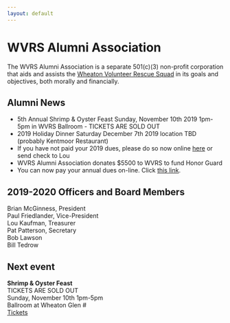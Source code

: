 ```yaml
---
layout: default
---
```


<h1 class="sr-only">WVRS Alumni Association</h1>
<p>The WVRS Alumni Association is a separate 501(c)(3) non-profit corporation that aids and assists the <a href="https://wvrs.org" target="_blank">Wheaton Volunteer Rescue Squad</a> in its goals and objectives, both morally and financially.</p>

<h2 class="h4">Alumni News</h2>
<ul>
<li>5th Annual Shrimp & Oyster Feast Sunday, November 10th 2019 1pm-5pm in WVRS Ballroom - TICKETS ARE SOLD OUT</li>
<li>2019 Holiday Dinner Saturday December 7th 2019 location TBD (probably Kentmoor Restaurant)</li>
<li>If you have not paid your 2019 dues, please do so now online <a href="{{ '/donate/' | relative_url }}">here</a> or send check to Lou</li>
<li>WVRS Alumni Association donates $5500 to WVRS to fund Honor Guard</li>
<li>You can now pay your annual dues on-line.  Click <a href="{{ '/member-dues/' | relative_url }}">this link</a>.</li>
</ul>

<h2 class="h4">2019-2020 Officers and Board Members</h2>
Brian McGinness, President
<br />Paul Friedlander, Vice-President
<br />Lou Kaufman, Treasurer
<br />Pat Patterson, Secretary
<br />Bob Lawson
<br />Bill Tedrow

<h2 class="h4">Next event</h2>
<strong>Shrimp & Oyster Feast</strong>
<br />TICKETS ARE SOLD OUT
<br />Sunday, November 10th 1pm-5pm
<br />Ballroom at Wheaton Glen
#<br /><a href="{{ '/events/2019-shrimp-and-oyster' | relative_url }}">Tickets</a>
